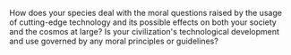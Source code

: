 How does your species deal with the moral questions raised by the usage of cutting-edge technology and its possible effects on both your society and the cosmos at large? Is your civilization's technological development and use governed by any moral principles or guidelines?